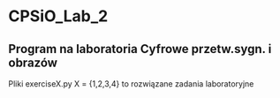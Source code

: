 # CPSiO_Lab_2
## Program na laboratoria Cyfrowe przetw.sygn. i obrazów

Pliki exerciseX.py X = {1,2,3,4} to rozwiązane zadania laboratoryjne 


